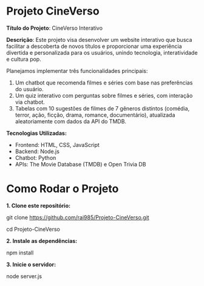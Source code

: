 # Projeto CineVerso
 **Título do Projeto**: CineVerso Interativo  
 
 **Descrição**: Este projeto visa desenvolver um website interativo que busca facilitar a descoberta de novos títulos e proporcionar uma experiência divertida e personalizada para os usuários, unindo tecnologia, interatividade e cultura pop.  
 
 Planejamos implementar três funcionalidades principais:  
 1. Um chatbot que recomenda filmes e séries com base nas preferências do usuário.
 2. Um quiz interativo com perguntas sobre filmes e séries, com interação via chatbot.
 3. Tabelas com 10 sugestões de filmes de 7 gêneros distintos (comédia, terror, ação, ficção, drama, romance, documentário), atualizada aleatoriamente com dados da API do TMDB.
   
**Tecnologias Utilizadas:**  
- Frontend: HTML, CSS, JavaScript
- Backend: Node.js 
- Chatbot: Python 
- APIs: The Movie Database (TMDB) e Open Trivia DB

# Como Rodar o Projeto

**1. Clone este repositório:**

   git clone https://github.com/rai985/Projeto-CineVerso.git
   
   cd Projeto-CineVerso

**2. Instale as dependências:**

   npm install

**3. Inicie o servidor:**
    
   node server.js

